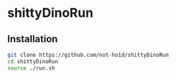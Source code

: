 # shittyDinoRun  

## Installation

```bash
git clone https://github.com/not-ho1d/shittyDinoRun  
cd shittyDinoRun  
source ./run.sh

